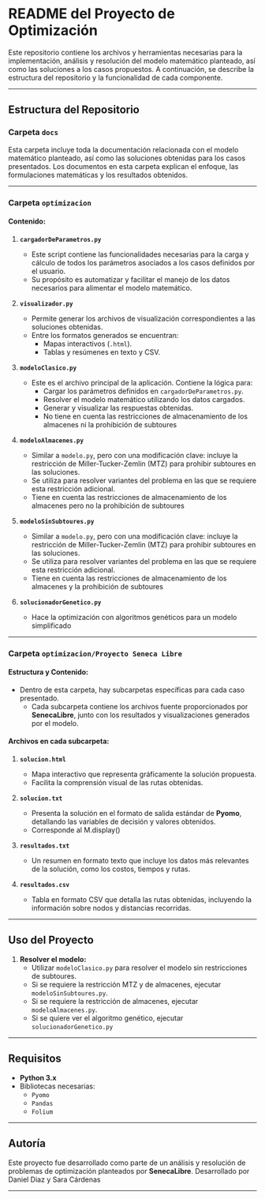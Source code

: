 
# README del Proyecto de Optimización

Este repositorio contiene los archivos y herramientas necesarias para la implementación, análisis y resolución del modelo matemático planteado, así como las soluciones a los casos propuestos. A continuación, se describe la estructura del repositorio y la funcionalidad de cada componente.

---

## Estructura del Repositorio

### Carpeta `docs`

Esta carpeta incluye toda la documentación relacionada con el modelo matemático planteado, así como las soluciones obtenidas para los casos presentados. Los documentos en esta carpeta explican el enfoque, las formulaciones matemáticas y los resultados obtenidos.

---

### Carpeta `optimizacion`

#### Contenido:

1. **`cargadorDeParametros.py`**  
   - Este script contiene las funcionalidades necesarias para la carga y cálculo de todos los parámetros asociados a los casos definidos por el usuario.  
   - Su propósito es automatizar y facilitar el manejo de los datos necesarios para alimentar el modelo matemático.

2. **`visualizador.py`**  
   - Permite generar los archivos de visualización correspondientes a las soluciones obtenidas.  
   - Entre los formatos generados se encuentran:
     - Mapas interactivos (`.html`).
     - Tablas y resúmenes en texto y CSV.

3. **`modeloClasico.py`**  
   - Este es el archivo principal de la aplicación. Contiene la lógica para:
     - Cargar los parámetros definidos en `cargadorDeParametros.py`.
     - Resolver el modelo matemático utilizando los datos cargados.
     - Generar y visualizar las respuestas obtenidas.
     - No tiene en cuenta las restricciones de almacenamiento de los almacenes ni la prohibición de subtoures
    
4. **`modeloAlmacenes.py`**  
   - Similar a `modelo.py`, pero con una modificación clave: incluye la restricción de Miller-Tucker-Zemlin (MTZ) para prohibir subtoures en las soluciones.  
   - Se utiliza para resolver variantes del problema en las que se requiere esta restricción adicional.
   - Tiene en cuenta las restricciones de almacenamiento de los almacenes pero no la prohibición de subtoures

5. **`modeloSinSubtoures.py`**  
   - Similar a `modelo.py`, pero con una modificación clave: incluye la restricción de Miller-Tucker-Zemlin (MTZ) para prohibir subtoures en las soluciones.  
   - Se utiliza para resolver variantes del problema en las que se requiere esta restricción adicional.
   - Tiene en cuenta las restricciones de almacenamiento de los almacenes y la prohibición de subtoures

6. **`solucionadorGenetico.py`**  
   - Hace la optimización con algoritmos genéticos para un modelo simplificado
     
---

### Carpeta `optimizacion/Proyecto Seneca Libre`

#### Estructura y Contenido:

- Dentro de esta carpeta, hay subcarpetas específicas para cada caso presentado.  
  - Cada subcarpeta contiene los archivos fuente proporcionados por **SenecaLibre**, junto con los resultados y visualizaciones generados por el modelo.

#### Archivos en cada subcarpeta:

1. **`solucion.html`**  
   - Mapa interactivo que representa gráficamente la solución propuesta.  
   - Facilita la comprensión visual de las rutas obtenidas.

2. **`solucion.txt`**  
   - Presenta la solución en el formato de salida estándar de **Pyomo**, detallando las variables de decisión y valores obtenidos.
   - Corresponde al M.display()

3. **`resultados.txt`**  
   - Un resumen en formato texto que incluye los datos más relevantes de la solución, como los costos, tiempos y rutas.

4. **`resultados.csv`**  
   - Tabla en formato CSV que detalla las rutas obtenidas, incluyendo la información sobre nodos y distancias recorridas.

---

## Uso del Proyecto

1. **Resolver el modelo:**  
   - Utilizar `modeloClasico.py` para resolver el modelo sin restricciones de subtoures.  
   - Si se requiere la restricción MTZ y de almacenes, ejecutar `modeloSinSubtoures.py`.
   - Si se requiere la restricción de almacenes, ejecutar `modeloAlmacenes.py`.
   - Si se quiere ver el algoritmo genético, ejecutar `solucionadorGenetico.py`


---

## Requisitos

- **Python 3.x**  
- Bibliotecas necesarias:
  - `Pyomo`
  - `Pandas`
  - `Folium` 

---


## Autoría

Este proyecto fue desarrollado como parte de un análisis y resolución de problemas de optimización planteados por **SenecaLibre**.
Desarrollado por Daniel Diaz y Sara Cárdenas

--- 

